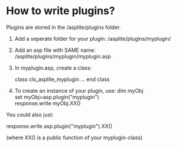 # How to write plugins?

Plugins are stored in the /asplite/plugins folder.

1. Add a seperate folder for your plugin: /asplite/plugins/myplugin/
2. Add an asp file with SAME name: /asplite/plugins/myplugin/myplugin.asp
3. In myplugin.asp, create a class:

	class cls_asplite_myplugin
		...
	end class

4. To create an instance of your plugin, use: 
  dim myObj<br>
  set myObj=asp.plugin("myplugin")<br>
  response.write myObj.XX()<br>

  You could also just:

  response.write asp.plugin("myplugin").XX()

  (where XX() is a public function of your myplugin-class)